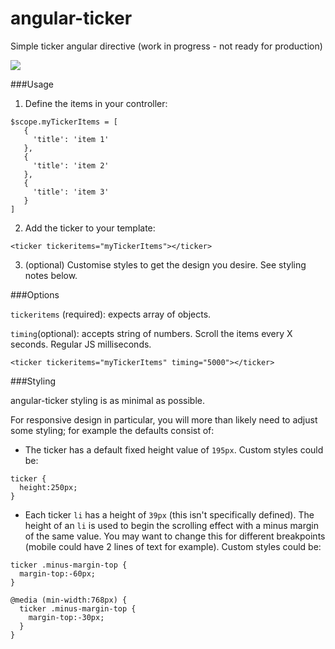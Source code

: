 # angular-ticker

Simple ticker angular directive (work in progress - not ready for production)

<img src="http://g.recordit.co/yTwkJIOHXx.gif" />


###Usage

1) Define the items in your controller:

```
$scope.myTickerItems = [
   {
     'title': 'item 1'
   },
   {
     'title': 'item 2'
   },
   {
     'title': 'item 3'
   }
]
```

2) Add the ticker to your template:

`<ticker tickeritems="myTickerItems"></ticker>`

3) (optional) Customise styles to get the design you desire. See styling notes below.

###Options

`tickeritems` (required): expects array of objects.

`timing`(optional): accepts string of numbers. Scroll the items every X seconds. Regular JS milliseconds. 

`<ticker tickeritems="myTickerItems" timing="5000"></ticker>`

###Styling

angular-ticker styling is as minimal as possible. 

For responsive design in particular, you will more than likely need to adjust some styling; for example the defaults consist of:

- The ticker has a default fixed height value of `195px`. Custom styles could be:

```
ticker {
  height:250px;
}
```

- Each ticker `li` has a height of `39px` (this isn't specifically defined). The height of an `li` is used to begin the scrolling effect with a minus margin of the same value. You may want to change this for different breakpoints (mobile could have 2 lines of text for example). Custom styles could be:

```
ticker .minus-margin-top {
  margin-top:-60px;
}

@media (min-width:768px) {
  ticker .minus-margin-top {
    margin-top:-30px;
  }
}
```




